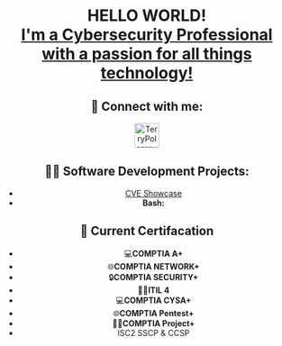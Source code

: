 
<div align="center">
<div style="text-align:center;">
<h1>HELLO WORLD! <br/><a href="https://github.com/TerryPolsgrove"><a href="https://www.linkedin.com/in/terry-polsgrove-9aa5a6224">I'm a Cybersecurity Professional with a passion for all things technology!</a>

<h2> 🤳 Connect with me:</h2>

  <a href="https://www.linkedin.com/in/terry-polsgrove-9aa5a6224" target="_blank" rel="noopener noreferrer">
    <img alt="TerryPolsgrove | LinkedIn" width="44px" src="https://cdn.jsdelivr.net/npm/simple-icons@v3/icons/linkedin.svg" />
  </a>
  
<h2>👨‍💻 Software Development Projects:</h2>

-  [CVE Showcase](https://github.com/TerryPolsgrove/CVE-Showcase)
-  <b>Bash: </b>

  <h2>📓 Current Certifacation</h2>

- 💻**COMPTIA A+**
- 🌐**COMPTIA NETWORK+**
- 🔒**COMPTIA SECURITY+**
- 🧑‍💼️**ITIL 4**
- 💻**COMPTIA CYSA+**
- 🌐**COMPTIA Pentest+**
- 🧑‍💼️**COMPTIA Project+**
- ISC2 SSCP & CCSP
</div>




